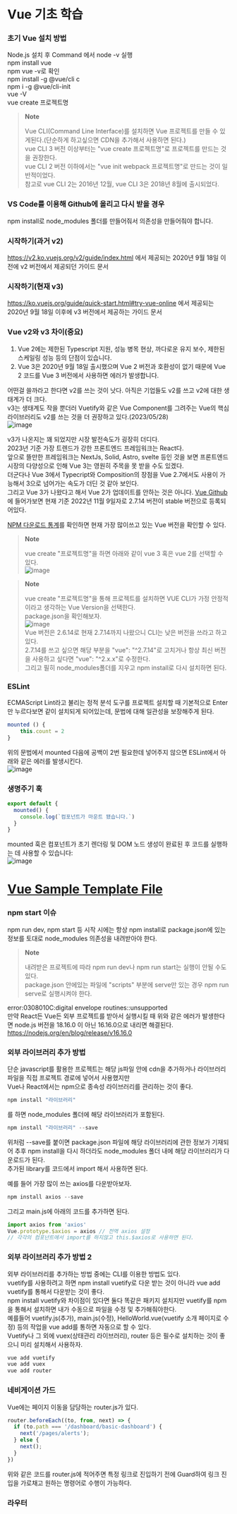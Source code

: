 # Vue 기초 학습

### 초기 Vue 설치 방법

Node.js 설치 후 Command 에서 node -v 실행   
npm install vue   
npm vue -v로 확인   
npm install -g @vue/cli c   
npm i -g @vue/cli-init   
vue -V   
vue create 프로젝트명   

> **Note**   
>    
> Vue CLI(Command Line Interface)를 설치하면 Vue 프로젝트를 만들 수 있게된다.(단순하게 하고싶으면 CDN을 추가해서 사용하면 된다.)   
> vue CLI 3 버전 이상부터는 "vue create 프로젝트명"로 프로젝트를 만드는 것을 권장한다.   
> vue CLI 2 버전 이하에서는 "vue init webpack 프로젝트명"로 만드는 것이 일반적이었다.   
> 참고로 vue CLI 2는 2016년 12월, vue CLI 3은 2018년 8월에 출시되었다.   


### VS Code를 이용해 Github에 올리고 다시 받을 경우

npm install로 node_modules 폴더를 만들어줘서 의존성을 만들어줘야 합니다.

### 시작하기(과거 v2)

https://v2.ko.vuejs.org/v2/guide/index.html 에서 제공되는 2020년 9월 18일 이전에 v2 버전에서 제공되던 가이드 문서

### 시작하기(현재 v3)

https://ko.vuejs.org/guide/quick-start.html#try-vue-online 에서 제공되는 2020년 9월 18일 이후에 v3 버전에서 제공하는 가이드 문서

### Vue v2와 v3 차이(중요)

1. Vue 2에는 제한된 Typescript 지원, 성능 병목 현상, 까다로운 유지 보수, 제한된 스케일링 성능 등의 단점이 있습니다.   
2. Vue 3은 2020년 9월 18일 출시했으며 Vue 2 버전과 호환성이 없기 때문에 Vue 2 코드를 Vue 3 버전에서 사용하면 에러가 발생합니다.   
    
어떤걸 쓸까라고 한다면 v2를 쓰는 것이 낫다. 아직은 기업들도 v2를 쓰고 v2에 대한 생태계가 더 크다.   
v3는 생태계도 작을 뿐더러 Vuetify와 같은 Vue Component를 그려주는 Vue의 핵심 라이브러리도 v2를 쓰는 것을 더 권장하고 있다.(2023/05/28)   
![image](https://github.com/stir084/Vue-Pratice/assets/47946124/c7c1ef6c-c61b-4e24-926a-a5ecbe076cd0)   
   
v3가 나온지는 꽤 되었지만 시장 발전속도가 굉장히 더디다.   
2023년 기준 가장 트렌드가 강한 프론트엔드 프레임워크는 React다.   
앞으로 뜰만한 프레임워크는 NextJs, Solid, Astro, svelte 등인 것을 보면 프론트엔드 시장의 다양성으로 인해 Vue 3는 영원히 주목을 못 받을 수도 있겠다.   
더군다나 Vue 3에서 Typecript와 Composition의 장점을 Vue 2.7에서도 사용이 가능해서 3으로 넘어가는 속도가 더딘 것 같아 보인다.   
그리고 Vue 3가 나왔다고 해서 Vue 2가 업데이트를 안하는 것은 아니다. [Vue Github](https://github.com/vuejs/vue)에 들어가보면 현재 기준 2022년 11월 9일자로 2.7.14 버전이 stable 버전으로 등록되어있다.   
   
[NPM 다운로드 통계](https://www.npmjs.com/package/vue?activeTab=versions)를 확인하면 현재 가장 많이쓰고 있는 Vue 버전을 확인할 수 있다.

> **Note**   
>    
> vue create "프로젝트명"을 하면 아래와 같이 vue 3 혹은 vue 2를 선택할 수 있다.   
> ![image](https://github.com/stir084/Vue-Pratice/assets/47946124/2f9f4e57-c23b-4c3e-b382-2ebbe2dd3645)   

> **Note**   
>    
> vue create "프로젝트명"을 통해 프로젝트를 설치하면 VUE CLI가 가정 안정적이라고 생각하는 Vue Version을 선택한다.   
> package.json을 확인해보자.   
> ![image](https://github.com/stir084/Vue-Pratice/assets/47946124/a0003879-b1b1-4438-adfa-4307e05cb919)   
> Vue 버전은 2.6.14로 현재 2.7.14까지 나왔으니 CLI는 낮은 버전을 쓰라고 하고 있다.   
> 2.7.14를 쓰고 싶으면 해당 부분을 "vue": "^2.7.14"로 고치거나 항상 최신 버전을 사용하고 싶다면 "vue": "^2.x.x"로 수정한다.   
> 그리고 필히 node_modules폴더를 지우고 npm install로 다시 설치하면 된다.   



### ESLint

ECMAScript Lint라고 불리는 정적 분석 도구를 프로젝트 설치할 때 기본적으로 Enter만 누르다보면 같이 설치되게 되어있는데, 문법에 대해 일관성을 보장해주게 된다.   
   
```javascript
mounted () {
    this.count = 2
}
```
   
위의 문법에서 mounted 다음에 공백이 2번 필요한데 넣어주지 않으면 ESLint에서 아래와 같은 에러를 발생시킨다.   
![image](https://github.com/stir084/Vue-Pratice/assets/47946124/f10e5b0d-380b-47d6-a557-9eff4488fb67)
   
### 생명주기 훅

```javascript
export default {
  mounted() {
    console.log(`컴포넌트가 마운트 됐습니다.`)
  }
}
```
mounted 훅은 컴포넌트가 초기 렌더링 및 DOM 노드 생성이 완료된 후 코드를 실행하는 데 사용할 수 있습니다:   
![image](https://github.com/stir084/Vue-Pratice/assets/47946124/a29097a2-60ed-49dc-aac1-c9c54ffae4b2)
   
# [Vue Sample Template File](https://demos.wrappixel.com/free-admin-templates/vuejs/materialpro-vuejs-free/landingpage/index.html)   

### npm start 이슈

npm run dev, npm start 등 시작 시에는 항상 npm install로 package.json에 있는 정보를 토대로 node_modules 의존성을 내려받아야 한다. 

> **Note**   
>    
> 내려받은 프로젝트에 따라 npm run dev나 npm run start는 실행이 안될 수도 있다.   
> package.json 안에있는 파일에 "scripts" 부분에 serve만 있는 경우 npm run serve로 실행시켜야 한다.   


      
error:0308010C:digital envelope routines::unsupported   
만약 React든 Vue든 외부 프로젝트를 받아서 실행시킬 때 위와 같은 에러가 발생한다면 node.js 버전을 18.16.0 이 아닌 16.16.0으로 내리면 해결된다.   
https://nodejs.org/en/blog/release/v16.16.0   

### 외부 라이브러리 추가 방법

단순 javascript를 활용한 프로젝트는 해당 js파일 안에 cdn을 추가하거나 라이브러리 파일을 직접 프로젝트 경로에 넣어서 사용했지만   
Vue나 React에서는 npm으로 종속성 라이브러리를 관리하는 것이 좋다.   
```javascript
npm install "라이브러리"   
```
를 하면 node_modules 폴더에 해당 라이브러리가 포함된다.   
```javascript
npm install "라이브러리" --save
```
위처럼 --save를 붙이면 package.json 파일에 해당 라이브러리에 관한 정보가 기재되어 추후 npm install을 다시 하더라도 node_modules 폴더 내에 해당 라이브러리가 다운로드가 된다.   
추가된 library를 코드에서 import 해서 사용하면 된다.   
   
예를 들어 가장 많이 쓰는 axios를 다운받아보자.   
```javascript
npm install axios --save
```
그리고 main.js에 아래의 코드를 추가하면 된다.   
```javascript
import axios from 'axios'   
Vue.prototype.$axios = axios // 전역 axios 설정   
// 각각의 컴포넌트에서 import를 하지않고 this.$axios로 사용하면 된다.   
```

### 외부 라이브러리 추가 방법 2

외부 라이브러리를 추가하는 방법 중에는 CLI를 이용한 방법도 있다.   
vuetify를 사용하려고 하면 npm install vuetify로 다운 받는 것이 아니라 vue add vuetify를 통해서 다운받는 것이 좋다.   
npm install vuetify와 차이점이 있다면 둘다 똑같은 패키지 설치지만 vuetify를 npm을 통해서 설치하면 내가 수동으로 파일을 수정 및 추가해줘야한다.   
예를들어 vuetify.js(추가), main.js(수정), HelloWorld.vue(vuetify 소개 페이지로 수정) 등의 작업을 vue add를 통하면 자동으로 할 수 있다.   
Vuetify나 그 외에 vuex(상태관리 라이브러리), router 등은 필수로 설치하는 것이 좋으니 미리 설치해서 사용하자.
```javascript
vue add vuetify      
vue add vuex   
vue add router
```


### 네비게이션 가드

Vue에는 페이지 이동을 담당하는 router.js가 있다.

```javascript
router.beforeEach((to, from, next) => {
  if (to.path === '/dashboard/basic-dashboard') {
    next('/pages/alerts');
  } else {
    next();
  }
})
```

위와 같은 코드를 router.js에 적어주면 특정 링크로 진입하기 전에 Guard하여 링크 진입을 가로채고 원하는 명령어로 수행이 가능하다.

### 라우터


